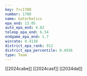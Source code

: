 ```yaml
---
key: frc1700
number: 1700
name: Gatorbotics
epa_end: 13.05
auto_epa_end: 4.82
teleop_epa_end: 6.54
endgame_epa_end: 1.7
winrate: 0.4138
district_epa_rank: 912
district_epa_percentile: 0.4936
type: Team
---
```

[[2024cabe]]
[[2024casf]]
[[2024dal]]
